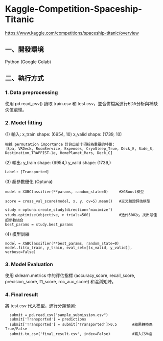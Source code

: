 # Kaggle-Competition-Spaceship-Titanic
https://www.kaggle.com/competitions/spaceship-titanic/overview
## 一、開發環境 

Python (Google Colab)   

## 二、執行方式 

### 1. Data preprocessing

使用 pd.read_csv() 讀取 train.csv 和 test.csv，並合併檔案進行EDA分析與補缺失值處理。

### 2. Model fitting
 
(1) 輸入: x_train shape: (6954, 10)
          x_valid shape:  (1739, 10)

    根據 permutation importance 計算出前十項較為重要的特徵: 
    [Spa, VRDeck, RoomService, Expenses, CryoSleep_True, Deck_E, Side_S, Destination_TRAPPIST-1e, HomePlanet_Mars, Deck_C]

(2) 輸出: y_train shape: (6954,)
          y_valid shape:  (1739,)

    Label: [Transported]

(3) 超參數優化 (Optuna)

    model = XGBClassifier(**params, random_state=0)     #XGBoost模型
  
    score = cross_val_score(model, x, y, cv=5).mean()   #交叉驗證評估模型

    study = optuna.create_study(direction='maximize')
    study.optimize(objective, n_trials=500)             #迭代500次，找出最佳超參數組合
    best_params = study.best_params
    
(4) 模型訓練
    
    model = XGBClassifier(**best_params, random_state=0)
    model.fit(x_train, y_train, eval_set=[(x_valid, y_valid)], verbose=False)

### 3. Model Evaluation

使用 sklearn.metrics 中的评估指標 (accuracy_score, recall_score, precision_score, f1_score, roc_auc_score) 和混淆矩陣。

### 4. Final result 

將 test.csv 代入模型，進行分類預測:  
```predictions = model.predict(test)  
  submit = pd.read_csv("sample_submission.csv")  
  submit['Transported'] = predictions  
  submit['Transported'] = submit['Transported']>0.5       #結果轉換為True/False   
  submit.to_csv('final_result.csv', index=False)          #寫入CSV檔
